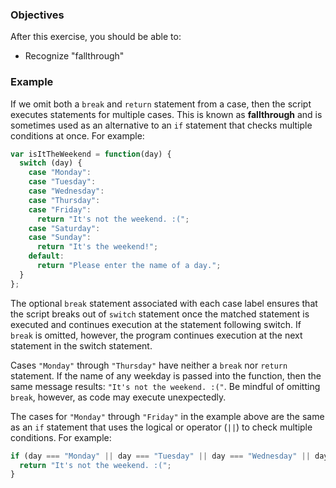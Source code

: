 <!--{ ids:[170], language:'JavaScript', type:'workshop', order: 7, name:'switch Statements III', description:'Fallthrough: execute statements for multiple cases' } -->

### Objectives

After this exercise, you should be able to:

- Recognize "fallthrough"

### Example

If we omit both a `break` and `return` statement from a case, then the script executes statements for multiple cases. This is known as __fallthrough__ and is sometimes used as an alternative to an `if` statement that checks multiple conditions at once. For example:

```js
var isItTheWeekend = function(day) {
  switch (day) {
    case "Monday":
    case "Tuesday":
    case "Wednesday":
    case "Thursday":
    case "Friday":
      return "It's not the weekend. :(";
    case "Saturday":
    case "Sunday":
      return "It's the weekend!";
    default:
      return "Please enter the name of a day.";
  }
};
```

The optional `break` statement associated with each case label ensures that the script breaks out of `switch` statement once the matched statement is executed and continues execution at the statement following switch. If `break` is omitted, however, the program continues execution at the next statement in the switch statement.

Cases `"Monday"` through `"Thursday"` have neither a `break` nor `return` statement. If the name of any weekday is passed into the function, then the same message results: `"It's not the weekend. :("`. Be mindful of omitting `break`, however, as code may execute unexpectedly.

The cases for `"Monday"` through `"Friday"` in the example above are the same as an `if` statement that uses the logical or operator (`||`) to check multiple conditions. For example:

```js
if (day === "Monday" || day === "Tuesday" || day === "Wednesday" || day === "Thursday" || day === "Friday") {
  return "It's not the weekend. :(";
}
```
